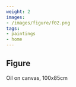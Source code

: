 ```yaml
---
weight: 2
images:
- /images/figure/f02.png
tags:
- paintings
- home
---
```


## Figure

Oil on canvas, 100x85cm

